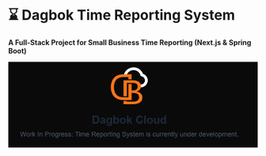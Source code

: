 # ⌛ Dagbok Time Reporting System

**A Full-Stack Project for Small Business Time Reporting (Next.js & Spring Boot)**

![dev.png](public/dev.png)
